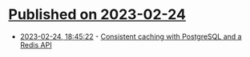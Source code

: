 # [Published on 2023-02-24](index.md)

* [2023-02-24, 18:45:22](https://lobste.rs/s/khg25b/consistent_caching_with_postgresql) - [Consistent caching with PostgreSQL and a Redis API](https://shortishly.com/blog/streaming-replication-redis-api/)
